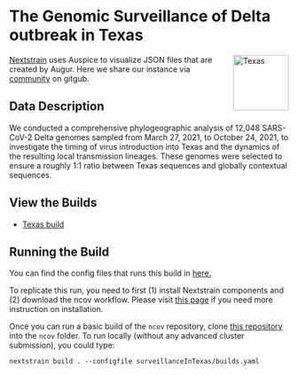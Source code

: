 # The Genomic Surveillance of Delta outbreak in Texas

<img align="right" width="100" alt="Texas" src="https://user-images.githubusercontent.com/46392207/212571616-83689300-e02e-42d7-a288-e1706c82df3f.png">

[Nextstrain](https://nextstrain.org) uses Auspice to visualize JSON files that are created by Augur. Here we share our instance via [community](https://nextstrain.org/community/) on gitgub.

## Data Description

We conducted a comprehensive phylogeographic analysis of 12,048 SARS-CoV-2 Delta genomes sampled from March 27, 2021, to October 24, 2021, to investigate the timing of virus introduction into Texas and the dynamics of the resulting local transmission lineages. These genomes were selected to ensure a roughly 1:1 ratio between Texas sequences and globally contextual sequences. 

## View the Builds

- [Texas build](https://nextstrain.org/community/leke-lyu/deltaoutbreak/texas)

## Running the Build
You can find the config files that runs this build in [here.](https://github.com/leke-lyu/surveillanceInTexas)

To replicate this run, you need to first (1) install Nextstrain components and (2) download the ncov workflow. Please visit [this page](https://docs.nextstrain.org/projects/ncov/en/latest/tutorial/setup.html) if you need more instruction on installation.

Once you can run a basic build of the `ncov` repository, clone [this repository](https://github.com/leke-lyu/deltaInGreaterHoustonArea) into the `ncov` folder. To run locally (without any advanced cluster submission), you could type:

```shell
nextstrain build . --configfile surveillanceInTexas/builds.yaml
```


